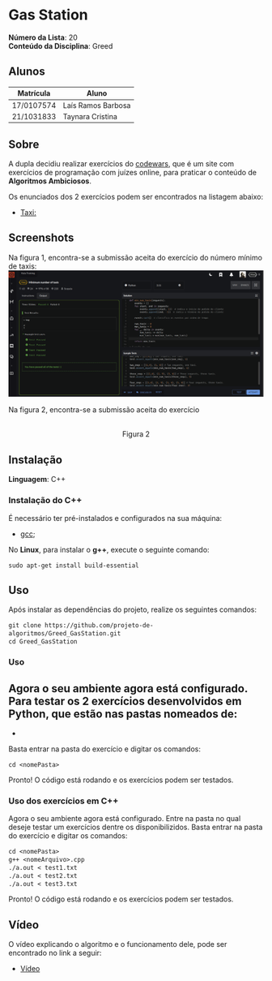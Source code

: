 # Gas Station

**Número da Lista**: 20<br>
**Conteúdo da Disciplina**: Greed<br>

## Alunos
| Matrícula | Aluno |
| -- | -- |
| 17/0107574  | Laís Ramos Barbosa      |
| 21/1031833  |  Taynara Cristina |

## Sobre 
A dupla decidiu realizar  exercícios do [codewars](https://www.codewars.com/), que é um site com exercícios de programação com juízes online, para praticar o conteúdo de **Algoritmos Ambiciosos**.

Os enunciados dos 2 exercícios podem ser encontrados na listagem abaixo:

- [Taxi:](https://www.codewars.com/kata/5e1b37bcc5772a0028c50c5d/train/python)

## Screenshots

Na figura 1, encontra-se a submissão aceita do exercício do número mínimo de taxis:
<img src="taxi/Captura de tela de 2023-05-29 21-43-36.png">
<p align="center"></p>

Na figura 2, encontra-se a submissão aceita do exercício <br>
<img src="">
<p align="center">Figura 2 </p>


## Instalação 

**Linguagem**:  C++<br>



### Instalação do C++

É necessário ter pré-instalados e configurados na sua máquina:
- [gcc](https://gcc.gnu.org/);

No **Linux**, para instalar o **g++**, execute o seguinte comando:

    sudo apt-get install build-essential

## Uso 

Após instalar as dependências do projeto, realize os seguintes comandos: 

    git clone https://github.com/projeto-de-algoritmos/Greed_GasStation.git
    cd Greed_GasStation

### Uso

Agora o seu ambiente agora está configurado. Para testar os 2 exercícios desenvolvidos em Python, que estão nas pastas nomeados de:
-
- 

Basta entrar na pasta do exercício e digitar os comandos:

    cd <nomePasta>
    

Pronto! O código está rodando e os exercícios podem ser testados.

### Uso dos exercícios em C++

Agora o seu ambiente agora está configurado. Entre na pasta no qual deseje testar um exercícios dentre os disponibilizidos. Basta entrar na pasta do exercício e digitar os comandos:

    cd <nomePasta>
    g++ <nomeArquivo>.cpp
    ./a.out < test1.txt
    ./a.out < test2.txt
    ./a.out < test3.txt

Pronto! O código está rodando e os exercícios podem ser testados.

## Vídeo

O vídeo explicando o algoritmo e o funcionamento dele, pode ser encontrado no link a seguir:
- [Vídeo]()
